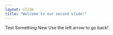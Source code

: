 ```yaml
---
layout: slide
title: "Welcome to our second slide!"
---
```

Test Something New
Use the left arrow to go back!